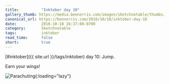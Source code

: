 ```yaml
---
title:          "Inktober day 10"
gallery_thumb: https://media.bennorris.com/images/sketchnotable/thumbs/inktober-day-10.jpg
canonical_url: https://bennorris.com/2016/10/10/inktober-day-10
date:           2016-10-10 16:37:00-0700
category:       Sketchnotable
tags:           inktober
read_time:      false
short:          true
---
```

[#inktober]({{ site.url }}/tags/inktober) day 10: Jump.

Earn your wings!

![Parachuting](https://media.bennorris.com/images/sketchnotable/inktober-2016/inktober-day-10.jpg){:loading="lazy"}
